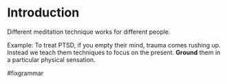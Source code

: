 # Introduction

Different meditation technique works for different people.

Example: To treat PTSD, if you empty their mind, trauma comes rushing up. Instead we teach them techniques to focus on the present. **Ground** them in a particular physical sensation.

#fixgrammar
